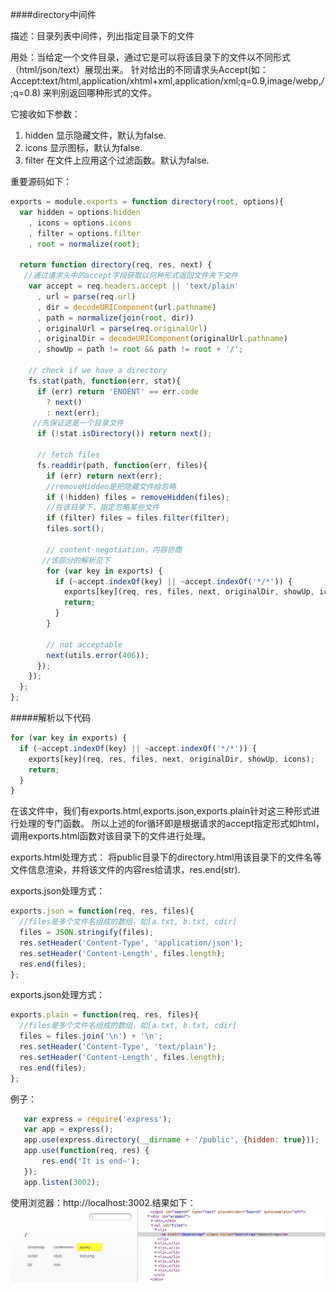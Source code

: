 ####directory中间件

描述：目录列表中间件，列出指定目录下的文件

用处：当给定一个文件目录，通过它是可以将该目录下的文件以不同形式（html/json/text）展现出来。
针对给出的不同请求头Accept(如：Accept:text/html,application/xhtml+xml,application/xml;q=0.9,image/webp,*/*;q=0.8)
来判别返回哪种形式的文件。

它接收如下参数：  
1. hidden 显示隐藏文件，默认为false.  
2. icons 显示图标，默认为false.  
3. filter 在文件上应用这个过滤函数。默认为false.

重要源码如下：
```javascript
exports = module.exports = function directory(root, options){
  var hidden = options.hidden
    , icons = options.icons
    , filter = options.filter
    , root = normalize(root);

  return function directory(req, res, next) {
   //通过请求头中的accept字段获取以何种形式返回文件夹下文件
    var accept = req.headers.accept || 'text/plain'
      , url = parse(req.url)
      , dir = decodeURIComponent(url.pathname)
      , path = normalize(join(root, dir))
      , originalUrl = parse(req.originalUrl)
      , originalDir = decodeURIComponent(originalUrl.pathname)
      , showUp = path != root && path != root + '/';

    // check if we have a directory
    fs.stat(path, function(err, stat){
      if (err) return 'ENOENT' == err.code
        ? next()
        : next(err);
     //先保证这是一个目录文件
      if (!stat.isDirectory()) return next();

      // fetch files
      fs.readdir(path, function(err, files){
        if (err) return next(err);
        //removeHidden是把隐藏文件给忽略
        if (!hidden) files = removeHidden(files);
        //在该目录下，指定忽略某些文件
        if (filter) files = files.filter(filter);
        files.sort();

        // content-negotiation，内容协商
       //该部分的解析见下
        for (var key in exports) {
          if (~accept.indexOf(key) || ~accept.indexOf('*/*')) {
            exports[key](req, res, files, next, originalDir, showUp, icons);
            return;
          }
        }

        // not acceptable
        next(utils.error(406));
      });
    });
  };
};

```

#####解析以下代码
```javascript
for (var key in exports) {
  if (~accept.indexOf(key) || ~accept.indexOf('*/*')) {
    exports[key](req, res, files, next, originalDir, showUp, icons);
    return;
  }
}
```
在该文件中，我们有exports.html,exports.json,exports.plain针对这三种形式进行处理的专门函数。
所以上述的for循环即是根据请求的accept指定形式如html，调用exports.html函数对该目录下的文件进行处理。

exports.html处理方式：
将public目录下的directory.html用该目录下的文件名等文件信息渲染，并将该文件的内容res给请求，res.end(str).

exports.json处理方式：
```javascript
exports.json = function(req, res, files){
  //files是多个文件名组成的数组，如[a.txt, b.txt, cdir]
  files = JSON.stringify(files);
  res.setHeader('Content-Type', 'application/json');
  res.setHeader('Content-Length', files.length);
  res.end(files);
};
```

exports.json处理方式：
```javascript
exports.plain = function(req, res, files){
  //files是多个文件名组成的数组，如[a.txt, b.txt, cdir]
  files = files.join('\n') + '\n';
  res.setHeader('Content-Type', 'text/plain');
  res.setHeader('Content-Length', files.length);
  res.end(files);
};
```

例子：
```javascript
   var express = require('express');
   var app = express();
   app.use(express.directory(__dirname + '/public', {hidden: true}));
   app.use(function(req, res) {
       res.end('It is end~');
   });
   app.listen(3002);
```

使用浏览器：http://localhost:3002.结果如下：
![alt text](./imgs/directory.png "Title")